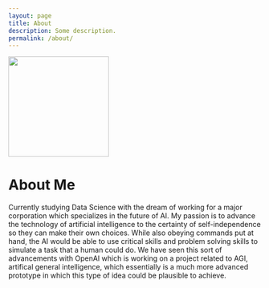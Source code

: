 ```yaml
---
layout: page
title: About
description: Some description.
permalink: /about/
---
```


<img class="img-rounded" src="/assets/img/uploads/profilepic.jpeg" width="200">

# About Me

Currently studying Data Science with the dream of working for a major corporation which specializes in the future of AI. My passion is to advance the technology of artificial intelligence to the certainty of self-independence so they can make their own choices. While also obeying commands put at hand, the AI would be able to use critical skills and problem solving skills to simulate a task that a human could do. We have seen this sort of advancements with OpenAI which is working on a project related to AGI, artifical general intelligence, which essentially is a much more advanced prototype in which this type of idea could be plausible to achieve.


